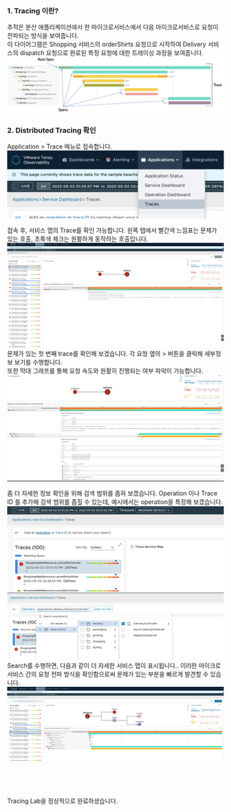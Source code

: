 ### 1. Tracing 이란?
추적은 분산 애플리케이션에서 한 마이크로서비스에서 다음 마이크로서비스로 요청이 전파되는 방식을 보여줍니다. <br/>
이 다이어그램은 Shopping 서비스의 orderShirts 요청으로 시작하여 Delivery 서비스의 dispatch 요청으로 완료된 특정 요청에 대한 트레이싱 과정을 보여줍니다.
![](images/tracing-01.png)

### 2. Distributed Tracing 확인
Application > Trace 메뉴로 접속합니다.
![](images/tracing-02.png)

접속 후, 서비스 맵의 Trace를 확인 가능합니다. 왼쪽 탭에서 빨간색 느낌표는 문제가 있는 호출, 초록색 체크는 원활하게 동작하는 호출입니다. <br/>
![](images/tracing-03.png)
문제가 있는 첫 번째 trace를 확인해 보겠습니다. 각 요청 옆의 > 버튼을 클릭해 세부정보 보기를 수행합니다. <br/>
또한 막대 그래프를 통해 요청 속도와 원활히 진행되는 여부 파악이 가능합니다. <br/>
![](images/tracing-04.png)

좀 더 자세한 정보 확인을 위해 검색 범위를 좁혀 보겠습니다. Operation 이나 Trace ID 를 추가해 검색 범위를 좁힐 수 있는데, 예시에서는 operation을 특정해 보겠습니다.<br/>
![](images/tracing-05.png)
![](images/tracing-06.png)
Search를 수행하면, 다음과 같이 더 자세한 서비스 맵이 표시됩니다.. 이러한 마이크로서비스 간의 요청 전파 방식을 확인함으로써 문제가 있는 부분을 빠르게 발견할 수 있습니다.<br/>
![](images/tracing-07.png)

<br/><br/><br/>

Tracing Lab을 정상적으로 완료하셨습니다.